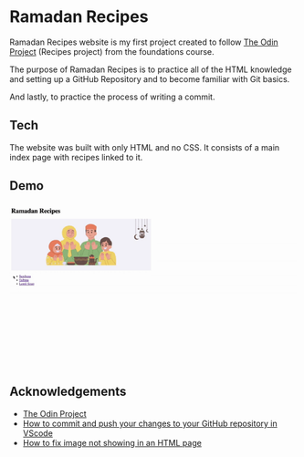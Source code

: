 
# Ramadan Recipes

Ramadan Recipes website is my first project created to follow  [The Odin Project](https://www.theodinproject.com/lessons/foundations-recipes) (Recipes project) from the foundations course. 

The purpose of Ramadan Recipes is to practice all of the HTML knowledge and setting up a GitHub Repository and to become familiar with Git basics. 

And lastly, to practice the process of writing a commit.






## Tech

The website was built with only HTML and no CSS. It consists of a main index page with recipes linked to it.  


## Demo

![screen-gif](./ramadan-recipes.gif)


## Acknowledgements

 - [The Odin Project](https://www.theodinproject.com/lessons/foundations-recipes)
 - [How to commit and push your changes to your GitHub repository in VScode](https://zeroesandones.medium.com/how-to-commit-and-push-your-changes-to-your-github-repository-in-vscode-77a7a3d7dd02)
 - [How to fix image not showing in an HTML page](https://sebhastian.com/html-image-not-showing/)